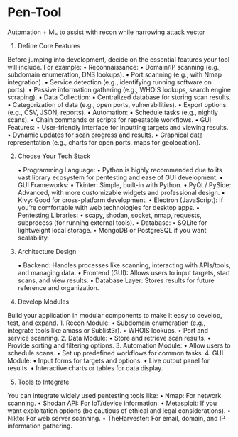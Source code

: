 # Pen-Tool
Automation + ML to assist with recon while narrowing attack vector



1. Define Core Features

Before jumping into development, decide on the essential features your tool will include. For example:
	•	Reconnaissance:
	•	Domain/IP scanning (e.g., subdomain enumeration, DNS lookups).
	•	Port scanning (e.g., with Nmap integration).
	•	Service detection (e.g., identifying running software on ports).
	•	Passive information gathering (e.g., WHOIS lookups, search engine scraping).
	•	Data Collection:
	•	Centralized database for storing scan results.
	•	Categorization of data (e.g., open ports, vulnerabilities).
	•	Export options (e.g., CSV, JSON, reports).
	•	Automation:
	•	Schedule tasks (e.g., nightly scans).
	•	Chain commands or scripts for repeatable workflows.
	•	GUI Features:
	•	User-friendly interface for inputting targets and viewing results.
	•	Dynamic updates for scan progress and results.
	•	Graphical data representation (e.g., charts for open ports, maps for geolocation).

2. Choose Your Tech Stack

	•	Programming Language:
	•	Python is highly recommended due to its vast library ecosystem for pentesting and ease of GUI development.
	•	GUI Frameworks:
	•	Tkinter: Simple, built-in with Python.
	•	PyQt / PySide: Advanced, with more customizable widgets and professional design.
	•	Kivy: Good for cross-platform development.
	•	Electron (JavaScript): If you’re comfortable with web technologies for desktop apps.
	•	Pentesting Libraries:
	•	scapy, shodan, socket, nmap, requests, subprocess (for running external tools).
	•	Database:
	•	SQLite for lightweight local storage.
	•	MongoDB or PostgreSQL if you want scalability.

3. Architecture Design

	•	Backend: Handles processes like scanning, interacting with APIs/tools, and managing data.
	•	Frontend (GUI): Allows users to input targets, start scans, and view results.
	•	Database Layer: Stores results for future reference and organization.

4. Develop Modules

Build your application in modular components to make it easy to develop, test, and expand.
	1.	Recon Module:
	•	Subdomain enumeration (e.g., integrate tools like amass or Sublist3r).
	•	WHOIS lookups.
	•	Port and service scanning.
	2.	Data Module:
	•	Store and retrieve scan results.
	•	Provide sorting and filtering options.
	3.	Automation Module:
	•	Allow users to schedule scans.
	•	Set up predefined workflows for common tasks.
	4.	GUI Module:
	•	Input forms for targets and options.
	•	Live output panel for results.
	•	Interactive charts or tables for data display.

 5. Tools to Integrate

You can integrate widely used pentesting tools like:
	•	Nmap: For network scanning.
	•	Shodan API: For IoT/device information.
	•	Metasploit: If you want exploitation options (be cautious of ethical and legal considerations).
	•	Nikto: For web server scanning.
	•	TheHarvester: For email, domain, and IP information gathering.
